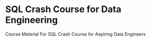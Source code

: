 # SQL Crash Course for Data Engineering
Course Material For SQL Crash Course for Aspiring Data Engineers
